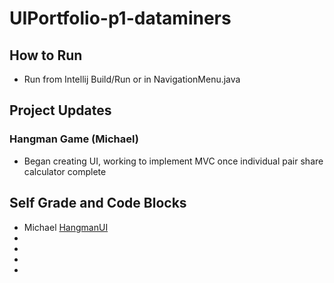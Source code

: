# UIPortfolio-p1-dataminers
## How to Run
* Run from Intellij Build/Run or in NavigationMenu.java
## Project Updates
### Hangman Game (Michael)
* Began creating UI, working to implement MVC once individual pair share calculator complete
## Self Grade and Code Blocks
* Michael <a href="https://github.com/mhayescs19/UIPortfolio-p1-dataminers/blob/hangman/src/view_control/HangmanUI.java">HangmanUI</a>
*
*
*
*
